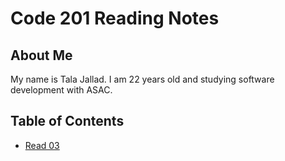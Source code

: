 # Code 201 Reading Notes

## About Me
My name is Tala Jallad. I am 22 years old and studying software development with ASAC.

## Table of Contents

* [Read 03](Read03.md) 

